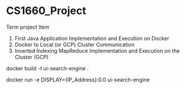 # CS1660_Project
Term project
Item
1. First Java Application Implementation and Execution on Docker
2. Docker to Local (or GCP) Cluster Communication
3. Inverted Indexing MapReduce Implementation and Execution on the Cluster (GCP)

docker build -t ui-search-engine .

docker run -e DISPLAY={IP_Address}:0.0 ui-search-engine
